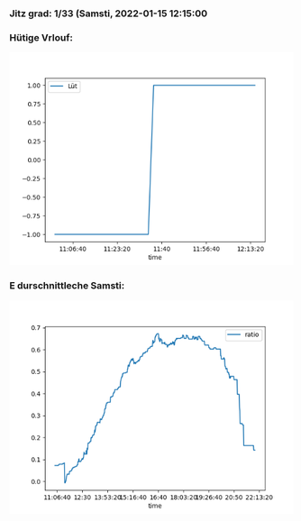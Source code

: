 ### Jitz grad: 1/33 (Samsti, 2022-01-15 12:15:00

### Hütige Vrlouf:
![Graph](Today.png)

### E durschnittleche Samsti:
![Graph](Samsti.png)